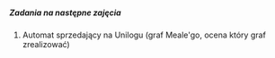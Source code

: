 ##### Zadania na następne zajęcia
1. Automat sprzedający na Unilogu (graf Meale'go, ocena który graf zrealizować)
